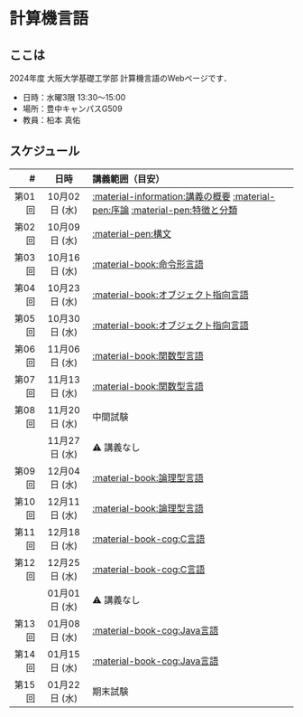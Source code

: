# 計算機言語

## ここは
2024年度 大阪大学基礎工学部 計算機言語のWebページです．

- 日時：水曜3限 13:30～15:00
- 場所：豊中キャンパスG509
- 教員：柗本 真佑

## スケジュール

|      # | 日時          | 講義範囲（目安）                                                                                                            |
|-------:|:-------------:|:----------------------------------------------------------------------------------------------------------------------------|
| 第01回 | 10月02日 (水) | [:material-information:講義の概要](about.md) [:material-pen:序論](pre-intro.md) [:material-pen:特徴と分類](pre-features.md) |
| 第02回 | 10月09日 (水) | [:material-pen:構文](pre-syntax.md)                                                                                         |
| 第03回 | 10月16日 (水) | [:material-book:命令形言語](prog-imperative.md)                                                                                 |
| 第04回 | 10月23日 (水) | [:material-book:オブジェクト指向言語](prog-oo.md)                                                                               |
| 第05回 | 10月30日 (水) | [:material-book:オブジェクト指向言語](prog-oo.md)                                                                               |
| 第06回 | 11月06日 (水) | [:material-book:関数型言語](prog-functional.md)                                                                                 |
| 第07回 | 11月13日 (水) | [:material-book:関数型言語](prog-functional.md)                                                                                 |
| 第08回 | 11月20日 (水) | 中間試験                                                                                                                    |
|        | 11月27日 (水) | :warning: 講義なし                                                                                                          |
| 第09回 | 12月04日 (水) | [:material-book:論理型言語](prog-logic.md)                                                                                      |
| 第10回 | 12月11日 (水) | [:material-book:論理型言語](prog-logic.md)                                                                                      |
| 第11回 | 12月18日 (水) | [:material-book-cog:C言語](lang-c.md)                                                                                       |
| 第12回 | 12月25日 (水) | [:material-book-cog:C言語](lang-c.md)                                                                                       |
|        | 01月01日 (水) | :warning: 講義なし                                                                                                          |
| 第13回 | 01月08日 (水) | [:material-book-cog:Java言語](lang-java.md)                                                                                 |
| 第14回 | 01月15日 (水) | [:material-book-cog:Java言語](lang-java.md)                                                                                 |
| 第15回 | 01月22日 (水) | 期末試験                                                                                                                    |







